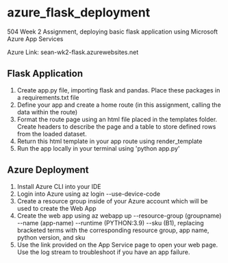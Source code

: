 # azure_flask_deployment
504 Week 2 Assignment, deploying basic flask application using Microsoft Azure App Services

Azure Link: sean-wk2-flask.azurewebsites.net

## Flask Application

1. Create app.py file, importing flask and pandas. Place these packages in a requirements.txt file
2. Define your app and create a home route (in this assignment, calling the data within the route)
3. Format the route page using an html file placed in the templates folder. Create headers to describe the page and a table to store defined rows from the loaded dataset. 
4. Return this html template in your app route using render_template
5. Run the app locally in your terminal using 'python app.py'

## Azure Deployment

1. Install Azure CLI into your IDE 
2. Login into Azure using az login --use-device-code
3. Create a resource group inside of your Azure account which will be used to create the Web App
4. Create the web app using az webapp up --resource-group (groupname) --name (app-name) --runtime (PYTHON:3.9) --sku (B1), replacing bracketed terms with the corresponding resource group, app name, python version, and sku 
5. Use the link provided on the App Service page to open your web page. Use the log stream to troubleshoot if you have an app failure.

